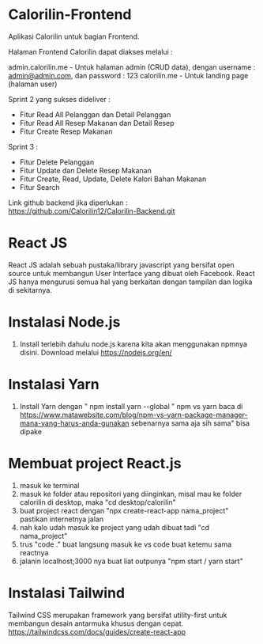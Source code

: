 # Calorilin-Frontend
Aplikasi Calorilin untuk bagian Frontend.

Halaman Frontend Calorilin dapat diakses melalui :

admin.calorilin.me - Untuk halaman admin (CRUD data), dengan username : admin@admin.com, dan password : 123
calorilin.me - Untuk landing page (halaman user)

Sprint 2 yang sukses dideliver :
- Fitur Read All Pelanggan dan Detail Pelanggan
- Fitur Read All Resep Makanan dan Detail Resep
- Fitur Create Resep Makanan

Sprint 3 :
- Fitur Delete Pelanggan
- Fitur Update dan Delete Resep Makanan
- Fitur Create, Read, Update, Delete Kalori Bahan Makanan
- Fitur Search

Link github backend jika diperlukan :
https://github.com/Calorilin12/Calorilin-Backend.git

# React JS
React JS adalah sebuah pustaka/library javascript yang bersifat open source untuk membangun User Interface yang dibuat oleh Facebook. React JS hanya mengurusi semua hal yang berkaitan dengan tampilan dan logika di sekitarnya.

# Instalasi Node.js
1. Install terlebih dahulu node.js karena kita akan menggunakan npmnya disini. Download melalui https://nodejs.org/en/

# Instalasi Yarn
1. Install Yarn dengan " npm install yarn --global " 
npm vs yarn baca di https://www.matawebsite.com/blog/npm-vs-yarn-package-manager-mana-yang-harus-anda-gunakan
sebenarnya sama aja sih sama" bisa dipake

# Membuat project React.js
1. masuk ke terminal
2. masuk ke folder atau repositori yang diinginkan, misal mau ke folder calorilin di desktop, maka "cd desktop/calorilin"
3. buat project react dengan "npx create-react-app nama_project" pastikan internetnya jalan
4. nah kalo udah masuk ke project yang udah dibuat tadi "cd nama_project"
5. trus "code ." buat langsung masuk ke vs code buat ketemu sama reactnya
6. jalanin localhost;3000 nya buat liat outpunya "npm start / yarn start"

# Instalasi Tailwind
Tailwind CSS merupakan framework yang bersifat utility-first untuk membangun desain antarmuka khusus dengan cepat.
https://tailwindcss.com/docs/guides/create-react-app
